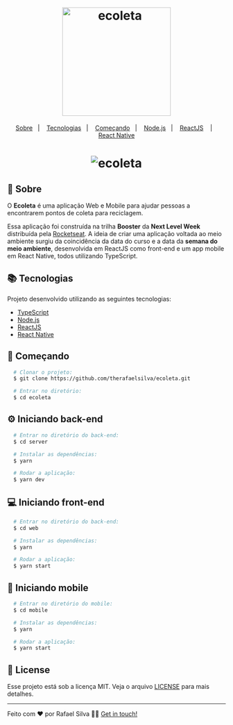 <h1 align="center">
    <img alt="ecoleta" src="https://ik.imagekit.io/wxjs8ddgsv/logo_8saCUID-F.png" width="250px" />
</h1>

<p align="center">
  <a href="#page_with_curl-sobre">Sobre</a>&nbsp;&nbsp;&nbsp;|&nbsp;&nbsp;&nbsp;
  <a href="#books-requisitos">Tecnologias</a>&nbsp;&nbsp;&nbsp;|&nbsp;&nbsp;&nbsp;
  <a href="#rocket-começando">Começando</a>&nbsp;&nbsp;&nbsp;|&nbsp;&nbsp;&nbsp;
  <a href="#gear-iniciando-back-end">Node.js</a>&nbsp;&nbsp;&nbsp;|&nbsp;&nbsp;&nbsp;
  <a href="#computer-iniciando-front-end">ReactJS</a> &nbsp;&nbsp;&nbsp;|&nbsp;&nbsp;&nbsp;
  <a href="#iphone-iniciando-mobile">React Native</a>
</p>

<h1 align="center">
    <img alt="ecoleta" src="https://res.cloudinary.com/therafaelsilva/image/upload/v1591044986/ecoletas_wo9pap.png" />
</h1>

## :page_with_curl: Sobre
O <strong>Ecoleta</strong> é uma aplicação Web e Mobile para ajudar pessoas a encontrarem pontos de coleta para reciclagem.

Essa aplicação foi construída na trilha <strong>Booster</strong> da <strong>Next Level Week</strong> distribuída pela [Rocketseat](https://rocketseat.com.br/). A ideia de criar uma aplicação voltada ao meio ambiente surgiu da coincidência da data do curso e a data da <strong>semana do meio ambiente</strong>, desenvolvida em ReactJS como front-end e um app mobile em React Native, todos utilizando TypeScript.


## :books: Tecnologias
Projeto desenvolvido utilizando as seguintes tecnologias:

- [TypeScript](https://www.typescriptlang.org/)
- [Node.js](https://nodejs.org/en/)
- [ReactJS](https://reactjs.org/)
- [React Native](https://reactnative.dev/)

## :rocket: Começando
``` bash
  # Clonar o projeto:
  $ git clone https://github.com/therafaelsilva/ecoleta.git

  # Entrar no diretório:
  $ cd ecoleta
```

## :gear: Iniciando back-end
```bash
  # Entrar no diretório do back-end:
  $ cd server

  # Instalar as dependências:
  $ yarn

  # Rodar a aplicação:
  $ yarn dev
```

## :computer: Iniciando front-end
```bash
  # Entrar no diretório do back-end:
  $ cd web

  # Instalar as dependências:
  $ yarn

  # Rodar a aplicação:
  $ yarn start
```

## :iphone: Iniciando mobile
```bash
  # Entrar no diretório do mobile:
  $ cd mobile

  # Instalar as dependências:
  $ yarn

  # Rodar a aplicação:
  $ yarn start
```

## :memo: License

Esse projeto está sob a licença MIT. Veja o arquivo [LICENSE](LICENSE.md) para mais detalhes.

---

Feito com ❤️ por Rafael Silva 👋🏻 [Get in touch!](https://github.com/therafaelsilva)
